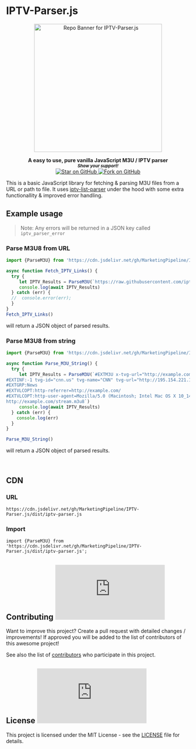 # IPTV-Parser.js

<div align="center">
<a href="https://github.com/MarketingPipeline/IPTV-Parser.js"> 
<img height=350 alt="Repo Banner for IPTV-Parser.js" src="https://capsule-render.vercel.app/api?type=waving&color=539bf5&height=300&section=header&text=IPTV-Parser.js&fontSize=60&fontColor=ffffff&animation=fadeIn&fontAlignY=38&desc=Easily%20parse%20M3U%20from%20text%20or%20URL&descAlignY=60&descAlign=50"></img></a>

</div>  
    
<p align="center">
  <b>A easy to use, pure vanilla JavaScript M3U / IPTV parser</b>

  <br>
  <small> <b><i>Show your support!</i> </b></small>
  <br>
   <a href="https://github.com/MarketingPipeline/IPTV-Parser.js">
    <img title="Star on GitHub" src="https://img.shields.io/github/stars/MarketingPipeline/IPTV-Parser.js.svg?style=social&label=Star">
  </a>
  <a href="https://github.com/MarketingPipeline/IPTV-Parser.js/fork">
    <img title="Fork on GitHub" src="https://img.shields.io/github/forks/MarketingPipeline/IPTV-Parser.js.svg?style=social&label=Fork">
  </a>
   </p>  



This is a basic JavaScript library for fetching & parsing M3U files from a URL or path to file. It uses [iptv-list-parser](https://github.com/freearhey/iptv-playlist-parser) under the hood with some extra functionallity & improved error handling. 



## Example usage


> Note: Any errors will be returned in a JSON key called <code>iptv_parser_error</code>


### Parse M3U8 from URL

```js
import {ParseM3U} from 'https://cdn.jsdelivr.net/gh/MarketingPipeline/IPTV-Parser.js/dist/iptv-parser.js';

async function Fetch_IPTV_Links() {
  try {
     let IPTV_Results = ParseM3U(`https://raw.githubusercontent.com/iptv-org/iptv/master/streams/us_pluto.m3u`, "URL")
     console.log(await IPTV_Results)
  } catch (err) {
  //  console.error(err);
  }
}
Fetch_IPTV_Links()
```
will return a JSON object of parsed results. 


### Parse M3U8 from string

```js
import {ParseM3U} from 'https://cdn.jsdelivr.net/gh/MarketingPipeline/IPTV-Parser.js/dist/iptv-parser.js';

async function Parse_M3U_String() {
  try {
     let IPTV_Results = ParseM3U(`#EXTM3U x-tvg-url="http://example.com/epg.xml.gz"
#EXTINF:-1 tvg-id="cnn.us" tvg-name="CNN" tvg-url="http://195.154.221.171/epg/guide.xml.gz" timeshift="3" catchup="shift" catchup-days="3" catchup-source="https://m3u-server/hls-apple-s4-c494-abcdef.m3u8?utc=325234234&lutc=3123125324" tvg-logo="http://example.com/logo.png" group-title="News",CNN (US)
#EXTGRP:News
#EXTVLCOPT:http-referrer=http://example.com/
#EXTVLCOPT:http-user-agent=Mozilla/5.0 (Macintosh; Intel Mac OS X 10_14_5)
http://example.com/stream.m3u8`)
     console.log(await IPTV_Results)
  } catch (err) {
    console.log(err)
  }
}

Parse_M3U_String()
```

will return a JSON object of parsed results. 

<br> 


## CDN

### URL

    https://cdn.jsdelivr.net/gh/MarketingPipeline/IPTV-Parser.js/dist/iptv-parser.js

### Import 

    import {ParseM3U} from 'https://cdn.jsdelivr.net/gh/MarketingPipeline/IPTV-Parser.js/dist/iptv-parser.js';
     






## Contributing ![GitHub](https://img.shields.io/github/contributors/MarketingPipeline/IPTV-Parser.js)

Want to improve this project? Create a pull request with detailed changes / improvements! If approved you will be added to the list of contributors of this awesome project!

See also the list of
[contributors](https://github.com/MarketingPipeline/IPTV-Parser.js/graphs/contributors) who
participate in this project.

## License ![GitHub](https://img.shields.io/github/license/MarketingPipeline/IPTV-Parser.js)

This project is licensed under the MIT License - see the
[LICENSE](https://github.com/MarketingPipeline/IPTV-Parser.js/blob/main/LICENSE) file for
details.
